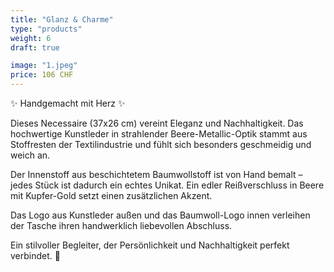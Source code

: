 ```yaml
---
title: "Glanz & Charme"
type: "products"
weight: 6
draft: true

image: "1.jpeg"
price: 106 CHF
---
```


✨ Handgemacht mit Herz ✨

Dieses Necessaire (37x26 cm) vereint Eleganz und Nachhaltigkeit. Das hochwertige Kunstleder in strahlender Beere-Metallic-Optik stammt aus Stoffresten der Textilindustrie und fühlt sich besonders geschmeidig und weich an.

Der Innenstoff aus beschichtetem Baumwollstoff ist von Hand bemalt – jedes Stück ist dadurch ein echtes Unikat. Ein edler Reißverschluss in Beere mit Kupfer-Gold setzt einen zusätzlichen Akzent.

Das Logo aus Kunstleder außen und das Baumwoll-Logo innen verleihen der Tasche ihren handwerklich liebevollen Abschluss.

Ein stilvoller Begleiter, der Persönlichkeit und Nachhaltigkeit perfekt verbindet. 🌸
